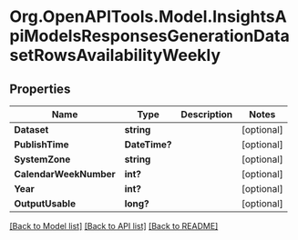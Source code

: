 # Org.OpenAPITools.Model.InsightsApiModelsResponsesGenerationDatasetRowsAvailabilityWeekly

## Properties

Name | Type | Description | Notes
------------ | ------------- | ------------- | -------------
**Dataset** | **string** |  | [optional] 
**PublishTime** | **DateTime?** |  | [optional] 
**SystemZone** | **string** |  | [optional] 
**CalendarWeekNumber** | **int?** |  | [optional] 
**Year** | **int?** |  | [optional] 
**OutputUsable** | **long?** |  | [optional] 

[[Back to Model list]](../README.md#documentation-for-models) [[Back to API list]](../README.md#documentation-for-api-endpoints) [[Back to README]](../README.md)


